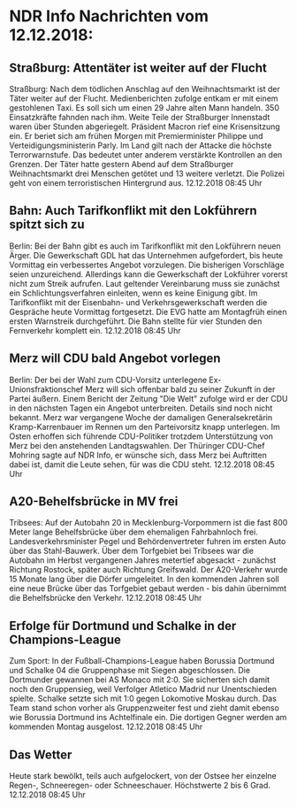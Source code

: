 # NDR Info Nachrichten vom 12.12.2018:


## Straßburg: Attentäter ist weiter auf der Flucht
Straßburg: Nach dem tödlichen Anschlag auf den Weihnachtsmarkt ist der Täter weiter auf der Flucht. Medienberichten zufolge entkam er mit einem gestohlenen Taxi. Es soll sich um einen 29 Jahre alten Mann handeln. 350 Einsatzkräfte fahnden nach ihm. Weite Teile der Straßburger Innenstadt waren über Stunden abgeriegelt. Präsident Macron rief eine Krisensitzung ein. Er beriet sich am frühen Morgen mit Premierminister Philippe und Verteidigungsministerin Parly. Im Land gilt nach der Attacke die höchste Terrorwarnstufe. Das bedeutet unter anderem verstärkte Kontrollen an den Grenzen. Der Täter hatte gestern Abend auf dem Straßburger Weihnachtsmarkt drei Menschen getötet und 13 weitere verletzt. Die Polizei geht von einem terroristischen Hintergrund aus. 12.12.2018 08:45 Uhr 

## Bahn: Auch Tarifkonflikt mit den Lokführern spitzt sich zu
Berlin: Bei der Bahn gibt es auch im Tarifkonflikt mit den Lokführern neuen Ärger. Die Gewerkschaft GDL hat das Unternehmen aufgefordert, bis heute Vormittag ein verbessertes Angebot vorzulegen. Die bisherigen Vorschläge seien unzureichend. Allerdings kann die Gewerkschaft der Lokführer vorerst nicht zum Streik aufrufen. Laut geltender Vereinbarung muss sie zunächst ein Schlichtungsverfahren einleiten, wenn es keine Einigung gibt. Im Tarifkonflikt mit der Eisenbahn- und Verkehrsgewerkschaft werden die Gespräche heute Vormittag fortgesetzt. Die EVG hatte am Montagfrüh einen ersten Warnstreik durchgeführt. Die Bahn stellte für vier Stunden den Fernverkehr komplett ein. 12.12.2018 08:45 Uhr 

## Merz will CDU bald Angebot vorlegen
Berlin:    Der bei der Wahl zum CDU-Vorsitz unterlegene Ex-Unionsfraktionschef Merz will sich offenbar bald zu seiner Zukunft in der Partei äußern. Einem Bericht der Zeitung "Die Welt" zufolge wird er der CDU in den nächsten Tagen ein Angebot unterbreiten. Details sind noch nicht bekannt. Merz war vergangene Woche der damaligen Generalsekretärin Kramp-Karrenbauer im Rennen um den Parteivorsitz knapp unterlegen. Im Osten erhoffen sich führende CDU-Politiker trotzdem Unterstützung von Merz bei den anstehenden Landtagswahlen. Der Thüringer CDU-Chef Mohring sagte auf NDR Info, er wünsche sich, dass Merz bei Auftritten dabei ist, damit die Leute sehen, für was die CDU steht. 12.12.2018 08:45 Uhr 

## A20-Behelfsbrücke in MV frei
Tribsees: Auf der Autobahn 20 in Mecklenburg-Vorpommern ist die fast 800 Meter lange Behelfsbrücke über dem ehemaligen Fahrbahnloch frei. Landesverkehrsminister Pegel und Behördenvertreter fuhren im ersten Auto über das Stahl-Bauwerk. Über dem Torfgebiet bei Tribsees war die Autobahn im Herbst vergangenen Jahres metertief abgesackt - zunächst Richtung Rostock, später auch Richtung Greifswald. Der A20-Verkehr wurde 15 Monate lang über die Dörfer umgeleitet. In den kommenden Jahren soll eine neue Brücke über das Torfgebiet gebaut werden - bis dahin übernimmt die Behelfsbrücke den Verkehr. 12.12.2018 08:45 Uhr 

## Erfolge für Dortmund und Schalke in der Champions-League
Zum Sport: In der Fußball-Champions-League haben Borussia Dortmund und Schalke 04 die Gruppenphase mit Siegen abgeschlossen. Die Dortmunder gewannen bei AS Monaco mit 2:0. Sie sicherten sich damit noch den Gruppensieg, weil Verfolger Atletico Madrid nur Unentschieden spielte. Schalke setzte sich mit 1:0 gegen Lokomotive Moskau durch. Das Team stand schon vorher als Gruppenzweiter fest und zieht damit ebenso wie Borussia Dortmund ins Achtelfinale ein. Die dortigen Gegner werden am kommenden Montag ausgelost. 12.12.2018 08:45 Uhr 

## Das Wetter
Heute stark bewölkt, teils auch aufgelockert, von der Ostsee her einzelne Regen-, Schneeregen- oder Schneeschauer. Höchstwerte 2 bis 6 Grad. 12.12.2018 08:45 Uhr 
